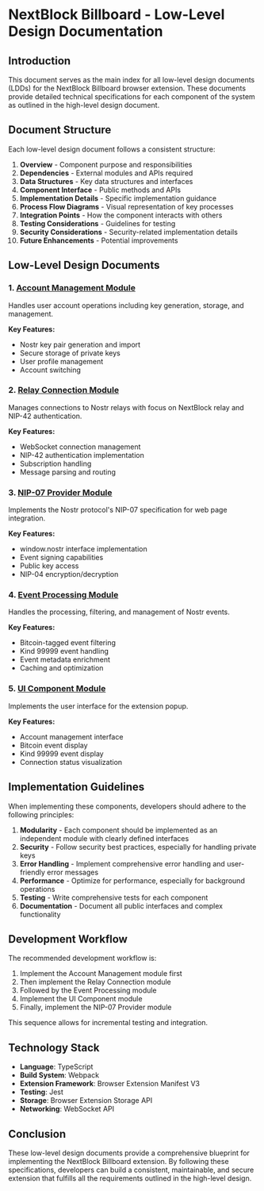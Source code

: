 # NextBlock Billboard - Low-Level Design Documentation

## Introduction

This document serves as the main index for all low-level design documents (LDDs) for the NextBlock Billboard browser extension. These documents provide detailed technical specifications for each component of the system as outlined in the high-level design document.

## Document Structure

Each low-level design document follows a consistent structure:

1. **Overview** - Component purpose and responsibilities
2. **Dependencies** - External modules and APIs required
3. **Data Structures** - Key data structures and interfaces
4. **Component Interface** - Public methods and APIs
5. **Implementation Details** - Specific implementation guidance
6. **Process Flow Diagrams** - Visual representation of key processes
7. **Integration Points** - How the component interacts with others
8. **Testing Considerations** - Guidelines for testing
9. **Security Considerations** - Security-related implementation details
10. **Future Enhancements** - Potential improvements

## Low-Level Design Documents

### 1. [Account Management Module](NextBlock-Billboard-Account-Management-LDD.md)
Handles user account operations including key generation, storage, and management.

**Key Features:**
- Nostr key pair generation and import
- Secure storage of private keys
- User profile management
- Account switching

### 2. [Relay Connection Module](NextBlock-Billboard-Relay-Connection-LDD.md)
Manages connections to Nostr relays with focus on NextBlock relay and NIP-42 authentication.

**Key Features:**
- WebSocket connection management
- NIP-42 authentication implementation
- Subscription handling
- Message parsing and routing

### 3. [NIP-07 Provider Module](NextBlock-Billboard-NIP07-Provider-LDD.md)
Implements the Nostr protocol's NIP-07 specification for web page integration.

**Key Features:**
- window.nostr interface implementation
- Event signing capabilities
- Public key access
- NIP-04 encryption/decryption

### 4. [Event Processing Module](NextBlock-Billboard-Event-Processing-LDD.md)
Handles the processing, filtering, and management of Nostr events.

**Key Features:**
- Bitcoin-tagged event filtering
- Kind 99999 event handling
- Event metadata enrichment
- Caching and optimization

### 5. [UI Component Module](NextBlock-Billboard-UI-Component-LDD.md)
Implements the user interface for the extension popup.

**Key Features:**
- Account management interface
- Bitcoin event display
- Kind 99999 event display
- Connection status visualization

## Implementation Guidelines

When implementing these components, developers should adhere to the following principles:

1. **Modularity** - Each component should be implemented as an independent module with clearly defined interfaces
2. **Security** - Follow security best practices, especially for handling private keys
3. **Error Handling** - Implement comprehensive error handling and user-friendly error messages
4. **Performance** - Optimize for performance, especially for background operations
5. **Testing** - Write comprehensive tests for each component
6. **Documentation** - Document all public interfaces and complex functionality

## Development Workflow

The recommended development workflow is:

1. Implement the Account Management module first
2. Then implement the Relay Connection module
3. Followed by the Event Processing module
4. Implement the UI Component module
5. Finally, implement the NIP-07 Provider module

This sequence allows for incremental testing and integration.

## Technology Stack

- **Language**: TypeScript
- **Build System**: Webpack
- **Extension Framework**: Browser Extension Manifest V3
- **Testing**: Jest
- **Storage**: Browser Extension Storage API
- **Networking**: WebSocket API

## Conclusion

These low-level design documents provide a comprehensive blueprint for implementing the NextBlock Billboard extension. By following these specifications, developers can build a consistent, maintainable, and secure extension that fulfills all the requirements outlined in the high-level design. 